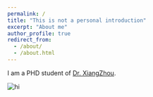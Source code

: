 ```yaml
---
permalink: /
title: "This is not a personal introduction"
excerpt: "About me"
author_profile: true
redirect_from: 
  - /about/
  - /about.html
---
```


I am a PHD student of [Dr. XiangZhou](https://www.cityu.edu.hk/stfprofile/xizhou.htm).

![hi](/images/editing-talk.png)

